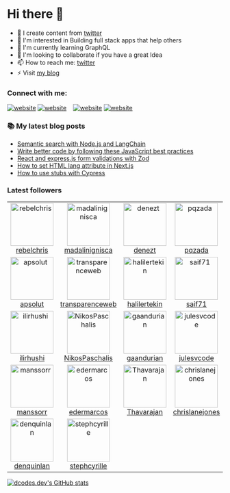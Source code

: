 # Hi there 👋

- 📕 I create content from [twitter](https://x.com/dcodesdev)
- 👀 I&apos;m interested in Building full stack apps that help others
- 🌱 I&apos;m currently learning GraphQL
- 💞️ I&apos;m looking to collaborate if you have a great Idea
- 📫 How to reach me: [twitter](https://x.com/dcodesdev)
- ⚡ Visit [my blog](https://dcodes.dev)

### Connect with me:

[![website](./img/globe-light.svg)](https://dcodes.dev#gh-light-mode-only)
[![website](./img/globe-dark.svg)](https://dcodes.dev#gh-dark-mode-only)
&nbsp;&nbsp;
[![website](./img/twitter-light.svg)](https://x.com/dcodesdev#gh-light-mode-only)
[![website](./img/twitter-dark.svg)](https://x.com/dcodesdev#gh-dark-mode-only)

### 📚 My latest blog posts

<!-- BLOG-POST-LIST:START -->
- [Semantic search with Node.js and LangChain](https://dev.to/dcodes/semantic-search-with-nodejs-and-langchain-2f7n)
- [Write better code by following these JavaScript best practices](https://dev.to/dcodes/write-better-code-by-following-these-javascript-best-practices-25mp)
- [React and express.js form validations with Zod](https://dev.to/dcodes/react-and-expressjs-form-validations-with-zod-2998)
- [How to set HTML lang attribute in Next.js](https://dev.to/dcodes/how-to-set-html-lang-attribute-in-nextjs-39bg)
- [How to use stubs with Cypress](https://dev.to/dcodes/how-to-use-stub-with-cypress-24he)
<!-- BLOG-POST-LIST:END -->

### Latest followers

<!-- FOLLOWER-LIST:START -->
<table>
  <tr>

<td align="center">
     <a href="https://github.com/rebelchris">
       <img src="https://avatars.githubusercontent.com/u/554874?v=4" width="100px;" alt="rebelchris"/>
     </a>
     <br />
     <a href="https://github.com/rebelchris">rebelchris</a>
  </td>
		
<td align="center">
     <a href="https://github.com/madalinignisca">
       <img src="https://avatars.githubusercontent.com/u/619561?v=4" width="100px;" alt="madalinignisca"/>
     </a>
     <br />
     <a href="https://github.com/madalinignisca">madalinignisca</a>
  </td>
		
<td align="center">
     <a href="https://github.com/denezt">
       <img src="https://avatars.githubusercontent.com/u/635974?v=4" width="100px;" alt="denezt"/>
     </a>
     <br />
     <a href="https://github.com/denezt">denezt</a>
  </td>
		
<td align="center">
     <a href="https://github.com/pqzada">
       <img src="https://avatars.githubusercontent.com/u/947101?v=4" width="100px;" alt="pqzada"/>
     </a>
     <br />
     <a href="https://github.com/pqzada">pqzada</a>
  </td>
		
<td align="center">
     <a href="https://github.com/rene-perez">
       <img src="https://avatars.githubusercontent.com/u/1216043?v=4" width="100px;" alt="rene-perez"/>
     </a>
     <br />
     <a href="https://github.com/rene-perez">rene-perez</a>
  </td>
		
<td align="center">
     <a href="https://github.com/hjsblogger">
       <img src="https://avatars.githubusercontent.com/u/1688653?v=4" width="100px;" alt="hjsblogger"/>
     </a>
     <br />
     <a href="https://github.com/hjsblogger">hjsblogger</a>
  </td>
		
<td align="center">
     <a href="https://github.com/mendorshikh">
       <img src="https://avatars.githubusercontent.com/u/1748857?v=4" width="100px;" alt="mendorshikh"/>
     </a>
     <br />
     <a href="https://github.com/mendorshikh">mendorshikh</a>
  </td>
		  </tr>
  <tr>

<td align="center">
     <a href="https://github.com/apsolut">
       <img src="https://avatars.githubusercontent.com/u/1828768?v=4" width="100px;" alt="apsolut"/>
     </a>
     <br />
     <a href="https://github.com/apsolut">apsolut</a>
  </td>
		
<td align="center">
     <a href="https://github.com/transparenceweb">
       <img src="https://avatars.githubusercontent.com/u/2863273?v=4" width="100px;" alt="transparenceweb"/>
     </a>
     <br />
     <a href="https://github.com/transparenceweb">transparenceweb</a>
  </td>
		
<td align="center">
     <a href="https://github.com/halilertekin">
       <img src="https://avatars.githubusercontent.com/u/6492740?v=4" width="100px;" alt="halilertekin"/>
     </a>
     <br />
     <a href="https://github.com/halilertekin">halilertekin</a>
  </td>
		
<td align="center">
     <a href="https://github.com/saif71">
       <img src="https://avatars.githubusercontent.com/u/6561498?v=4" width="100px;" alt="saif71"/>
     </a>
     <br />
     <a href="https://github.com/saif71">saif71</a>
  </td>
		
<td align="center">
     <a href="https://github.com/Leonardoleo">
       <img src="https://avatars.githubusercontent.com/u/8860006?v=4" width="100px;" alt="Leonardoleo"/>
     </a>
     <br />
     <a href="https://github.com/Leonardoleo">Leonardoleo</a>
  </td>
		
<td align="center">
     <a href="https://github.com/magespawn">
       <img src="https://avatars.githubusercontent.com/u/9950525?v=4" width="100px;" alt="magespawn"/>
     </a>
     <br />
     <a href="https://github.com/magespawn">magespawn</a>
  </td>
		
<td align="center">
     <a href="https://github.com/manolito94">
       <img src="https://avatars.githubusercontent.com/u/10547923?v=4" width="100px;" alt="manolito94"/>
     </a>
     <br />
     <a href="https://github.com/manolito94">manolito94</a>
  </td>
		  </tr>
  <tr>

<td align="center">
     <a href="https://github.com/ilirhushi">
       <img src="https://avatars.githubusercontent.com/u/10850562?v=4" width="100px;" alt="ilirhushi"/>
     </a>
     <br />
     <a href="https://github.com/ilirhushi">ilirhushi</a>
  </td>
		
<td align="center">
     <a href="https://github.com/NikosPaschalis">
       <img src="https://avatars.githubusercontent.com/u/11801323?v=4" width="100px;" alt="NikosPaschalis"/>
     </a>
     <br />
     <a href="https://github.com/NikosPaschalis">NikosPaschalis</a>
  </td>
		
<td align="center">
     <a href="https://github.com/gaandurian">
       <img src="https://avatars.githubusercontent.com/u/11878214?v=4" width="100px;" alt="gaandurian"/>
     </a>
     <br />
     <a href="https://github.com/gaandurian">gaandurian</a>
  </td>
		
<td align="center">
     <a href="https://github.com/julesvcode">
       <img src="https://avatars.githubusercontent.com/u/16637698?v=4" width="100px;" alt="julesvcode"/>
     </a>
     <br />
     <a href="https://github.com/julesvcode">julesvcode</a>
  </td>
		
<td align="center">
     <a href="https://github.com/mathcodes">
       <img src="https://avatars.githubusercontent.com/u/17928947?v=4" width="100px;" alt="mathcodes"/>
     </a>
     <br />
     <a href="https://github.com/mathcodes">mathcodes</a>
  </td>
		
<td align="center">
     <a href="https://github.com/Jtamedrano">
       <img src="https://avatars.githubusercontent.com/u/18637520?v=4" width="100px;" alt="Jtamedrano"/>
     </a>
     <br />
     <a href="https://github.com/Jtamedrano">Jtamedrano</a>
  </td>
		
<td align="center">
     <a href="https://github.com/DawoodShahat">
       <img src="https://avatars.githubusercontent.com/u/19612755?v=4" width="100px;" alt="DawoodShahat"/>
     </a>
     <br />
     <a href="https://github.com/DawoodShahat">DawoodShahat</a>
  </td>
		  </tr>
  <tr>

<td align="center">
     <a href="https://github.com/manssorr">
       <img src="https://avatars.githubusercontent.com/u/19681362?v=4" width="100px;" alt="manssorr"/>
     </a>
     <br />
     <a href="https://github.com/manssorr">manssorr</a>
  </td>
		
<td align="center">
     <a href="https://github.com/edermarcos">
       <img src="https://avatars.githubusercontent.com/u/20048905?v=4" width="100px;" alt="edermarcos"/>
     </a>
     <br />
     <a href="https://github.com/edermarcos">edermarcos</a>
  </td>
		
<td align="center">
     <a href="https://github.com/Thavarajan">
       <img src="https://avatars.githubusercontent.com/u/20735810?v=4" width="100px;" alt="Thavarajan"/>
     </a>
     <br />
     <a href="https://github.com/Thavarajan">Thavarajan</a>
  </td>
		
<td align="center">
     <a href="https://github.com/chrislanejones">
       <img src="https://avatars.githubusercontent.com/u/20934134?v=4" width="100px;" alt="chrislanejones"/>
     </a>
     <br />
     <a href="https://github.com/chrislanejones">chrislanejones</a>
  </td>
		
<td align="center">
     <a href="https://github.com/couchmeka">
       <img src="https://avatars.githubusercontent.com/u/21232416?v=4" width="100px;" alt="couchmeka"/>
     </a>
     <br />
     <a href="https://github.com/couchmeka">couchmeka</a>
  </td>
		
<td align="center">
     <a href="https://github.com/ahmedmathla">
       <img src="https://avatars.githubusercontent.com/u/23425290?v=4" width="100px;" alt="ahmedmathla"/>
     </a>
     <br />
     <a href="https://github.com/ahmedmathla">ahmedmathla</a>
  </td>
		
<td align="center">
     <a href="https://github.com/AlbertusM">
       <img src="https://avatars.githubusercontent.com/u/23635056?v=4" width="100px;" alt="AlbertusM"/>
     </a>
     <br />
     <a href="https://github.com/AlbertusM">AlbertusM</a>
  </td>
		  </tr>
  <tr>

<td align="center">
     <a href="https://github.com/denquinlan">
       <img src="https://avatars.githubusercontent.com/u/24757588?v=4" width="100px;" alt="denquinlan"/>
     </a>
     <br />
     <a href="https://github.com/denquinlan">denquinlan</a>
  </td>
		
<td align="center">
     <a href="https://github.com/stephcyrille">
       <img src="https://avatars.githubusercontent.com/u/24865165?v=4" width="100px;" alt="stephcyrille"/>
     </a>
     <br />
     <a href="https://github.com/stephcyrille">stephcyrille</a>
  </td>
		  </tr>
</table>
<!-- FOLLOWER-LIST:END -->

[![dcodes.dev's GitHub stats](https://github-readme-stats.vercel.app/api?username=dcodesdev)](https://github.com/anuraghazra/github-readme-stats)
